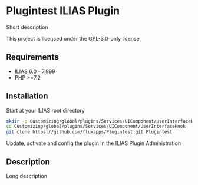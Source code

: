 # Plugintest ILIAS Plugin

Short description

This project is licensed under the GPL-3.0-only license

## Requirements

* ILIAS 6.0 - 7.999
* PHP >=7.2

## Installation

Start at your ILIAS root directory

```bash
mkdir -p Customizing/global/plugins/Services/UIComponent/UserInterfaceHook
cd Customizing/global/plugins/Services/UIComponent/UserInterfaceHook
git clone https://github.com/fluxapps/Plugintest.git Plugintest
```

Update, activate and config the plugin in the ILIAS Plugin Administration

## Description

Long description
